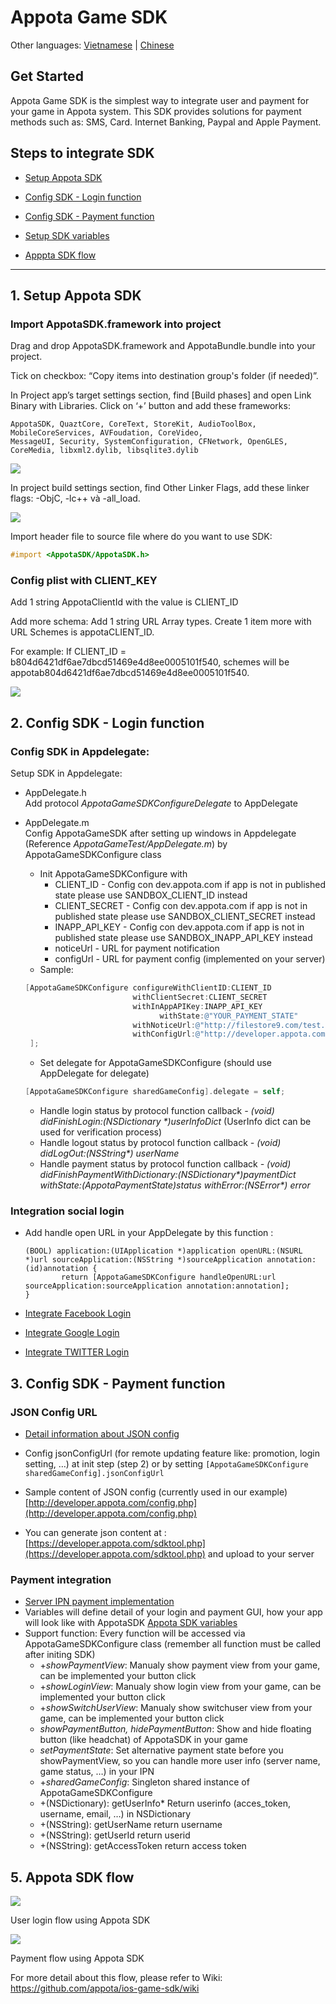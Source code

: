 # Appota Game SDK
Other languages: [Vietnamese](README.md) | [Chinese](README_CN.md)

## Get Started

Appota Game SDK is the simplest way to integrate user and payment for
your game in Appota system. This SDK provides solutions for payment
methods such as: SMS, Card. Internet Banking, Paypal and Apple Payment.

## Steps to integrate SDK

* [Setup Appota SDK](#1-setup-appota-sdk)

* [Config SDK - Login function](#2-config-sdk---login-function)

* [Config SDK - Payment function](#3-config-sdk---payment-function)
 
* [Setup SDK variables](#4-setup-sdk-variables)

* [Apppta SDK flow](#5-appota--sdk-flow)

-------------------------------

## 1. Setup Appota SDK

### Import AppotaSDK.framework into project

Drag and drop AppotaSDK.framework and AppotaBundle.bundle into your project.

Tick on checkbox: “Copy items into destination group's folder (if needed)”.

In Project app’s target settings section, find [Build phases] and open
Link Binary with Libraries. Click on ‘+’ button and add these frameworks:

```
AppotaSDK, QuaztCore, CoreText, StoreKit, AudioToolBox, MobileCoreServices, AVFoudation, CoreVideo,
MessageUI, Security, SystemConfiguration, CFNetwork, OpenGLES, CoreMedia, libxml2.dylib, libsqlite3.dylib
```

![](docs/vn/step1.jpg)

In project build settings section, find Other Linker Flags, add these linker flags: -ObjC, -lc++ và -all_load.

![](docs/vn/step2.jpg)

Import header file to source file where do you want to use SDK:

``` objective-c
#import <AppotaSDK/AppotaSDK.h>
```

### Config plist with CLIENT_KEY

Add 1 string AppotaClientId with the value is CLIENT_ID

Add more schema: Add 1 string URL Array types. Create 1 item more with URL Schemes is appotaCLIENT_ID.

For example: If CLIENT_ID = b804d6421df6ae7dbcd51469e4d8ee0005101f540,
schemes will be appotab804d6421df6ae7dbcd51469e4d8ee0005101f540.

![](docs/vn/step3.jpg)
 
## 2. Config SDK - Login function

### Config SDK in Appdelegate:

Setup SDK in Appdelegate:

- AppDelegate.h			
Add protocol *AppotaGameSDKConfigureDelegate* to AppDelegate

- AppDelegate.m			
Config AppotaGameSDK after setting up windows in Appdelegate (Reference *AppotaGameTest/AppDelegate.m*) by AppotaGameSDKConfigure class
	* Init AppotaGameSDKConfigure with 
		* CLIENT_ID - Config con dev.appota.com if app is not in published state please use SANDBOX_CLIENT_ID instead
		* CLIENT_SECRET - Config con dev.appota.com if app is not in published state please use SANDBOX_CLIENT_SECRET instead
		* INAPP_API_KEY - Config con dev.appota.com if app is not in published state please use SANDBOX_INAPP_API_KEY instead
		* noticeUrl - URL for payment notification
		* configUrl - URL for payment config (implemented on your server)
	* Sample:
	
	``` objective-c
    [AppotaGameSDKConfigure configureWithClientID:CLIENT_ID
                            withClientSecret:CLIENT_SECRET
                            withInAppAPIKey:INAPP_API_KEY
                                  withState:@"YOUR_PAYMENT_STATE"                            
                            withNoticeUrl:@"http://filestore9.com/test.php"
                            withConfigUrl:@"http://developer.appota.com/config.php"
     ];
	```
	* Set delegate for AppotaGameSDKConfigure (should use AppDelegate for delegate)
	
	``` objective-c
    [AppotaGameSDKConfigure sharedGameConfig].delegate = self;	
	```		
	* Handle login status by protocol function callback _- (void) didFinishLogin:(NSDictionary *)userInfoDict_ (UserInfo dict can be used for verification process)
	* Handle logout status by protocol function callback _- (void) didLogOut:(NSString*) userName_
	* Handle payment status by protocol function callback _- (void) didFinishPaymentWithDictionary:(NSDictionary*)paymentDict withState:(AppotaPaymentState)status withError:(NSError*) error_

	
###  Integration social login
* Add handle open URL in your AppDelegate by this function :
		
	```objc
	(BOOL) application:(UIApplication *)application openURL:(NSURL *)url sourceApplication:(NSString *)sourceApplication annotation:(id)annotation {
    		return [AppotaGameSDKConfigure handleOpenURL:url sourceApplication:sourceApplication annotation:annotation];
	}
	```
		
* [Integrate Facebook Login](FBLOGIN_INTEGRATION_EN.md)
* [Integrate Google Login](GGLOGIN_INTEGRATION_EN.md)
* [Integrate TWITTER Login](TWITTERLOGIN_INTEGRATION_EN.md)

## 3. Config SDK - Payment function

###  JSON Config URL
- [Detail information about JSON config](JSON_CONFIG_EN.md)
- Config jsonConfigUrl (for remote updating feature like: promotion, login setting, …) at init step (step 2) or by setting `[AppotaGameSDKConfigure sharedGameConfig].jsonConfigUrl`
- Sample content of JSON config (currently used in our example) [http://developer.appota.com/config.php](http://developer.appota.com/config.php)

- You can generate json content at : [https://developer.appota.com/sdktool.php](https://developer.appota.com/sdktool.php) and upload to your server

### Payment integration
- [Server IPN payment implementation](https://github.com/appota/ios-game-sdk/wiki)
- Variables will define detail of your login and payment GUI, how your app will look like with AppotaSDK [Appota SDK variables](VAR_EN.md)
- Support function: Every function will be accessed via AppotaGameSDKConfigure class (remember all function must be called after initing SDK)
	* +*showPaymentView*: Manualy show payment view from your game, can be implemented your button click
	* +*showLoginView*: Manualy show login view from your game, can be implemented your button click
	* +*showSwitchUserView*: Manualy show switchuser view from your game, can be implemented your button click	
	* *showPaymentButton, hidePaymentButton*: Show and hide floating button (like headchat) of AppotaSDK in your game
	* *setPaymentState*: Set alternative payment state before you showPaymentView, so you can handle more user info (server name, game status, …) in your IPN
	* +*sharedGameConfig*: Singleton shared instance of AppotaGameSDKConfigure
	* +(NSDictionary): getUserInfo* Return userinfo (acces_token, username, email, …) in NSDictionary
	* +(NSString): getUserName return username
	* +(NSString): getUserId return userid
	* +(NSString): getAccessToken return access token	

## 5. Appota  SDK flow

![](docs/user_flow.png)

User login flow using Appota SDK

![](docs/payment_flow.png)

Payment flow using Appota SDK

For more detail about this flow, please refer to Wiki: https://github.com/appota/ios-game-sdk/wiki
